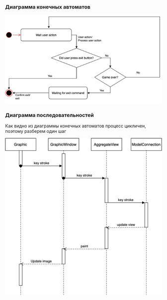 ### Диаграмма конечных автоматов

![](AutoDiag.jpg)

### Диаграмма последовательностей

Как видно из диаграммы конечных автоматов процесс цикличен, поэтому разберем один шаг

![](Processes.jpg)
